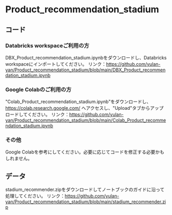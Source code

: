 # Product_recommendation_stadium

## コード

### Databricks workspaceご利用の方
DBX_Product_recommendation_stadium.ipynbをダウンロードし、Databricks workspaceにインポートしてください。
リンク：https://github.com/yulan-yan/Product_recommendation_stadium/blob/main/DBX_Product_recommendation_stadium.ipynb

### Google Colabのご利用の方
"Colab_Product_recommendation_stadium.ipynb"をダウンロードし、https://colab.research.google.com/
へアクセスし、"Upload"タブからアップロードしてください。
リンク：https://github.com/yulan-yan/Product_recommendation_stadium/blob/main/Colab_Product_recommendation_stadium.ipynb

### その他
Google Colabを参考にしてください。必要に応じてコードを修正する必要かもしれません。

## データ
stadium_recommender.zipをダウンロードしてノートブックのガイドに沿って処理してください。
リンク：https://github.com/yulan-yan/Product_recommendation_stadium/blob/main/stadium_recommender.zip

